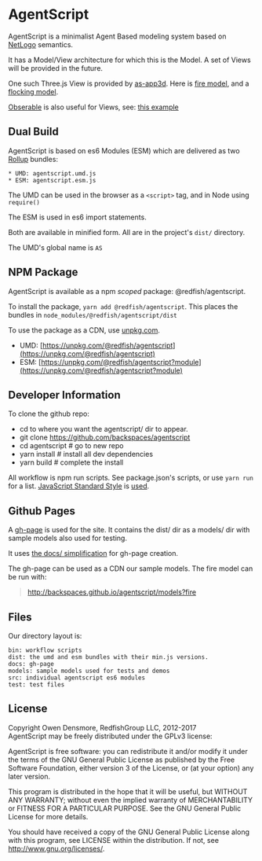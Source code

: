 # AgentScript

AgentScript is a minimalist Agent Based modeling system based on [NetLogo](https://ccl.northwestern.edu/netlogo/) semantics.

It has a Model/View architecture for which this is the Model. A set of Views will be provided in the future.

One such Three.js View is provided by [as-app3d](https://github.com/backspaces/as-app3d). Here is [fire model](http://backspaces.github.io/as-app3d/models/?fire), and a [flocking model](http://backspaces.github.io/as-app3d/models/?flock).

[Obserable](https://beta.observablehq.com/) is also useful for Views, see: [this example](https://beta.observablehq.com/@sdwfrost/agentscript-core)

## Dual Build

AgentScript is based on es6 Modules (ESM) which are delivered as two [Rollup](https://rollupjs.org/) bundles:

```
* UMD: agentscript.umd.js
* ESM: agentscript.esm.js
```

The UMD can be used in the browser as a `<script>` tag, and in Node using `require()`

The ESM is used in es6 import statements.

Both are available in minified form. All are in the project's `dist/` directory.

The UMD's global name is `AS`

## NPM Package
AgentScript is available as a npm *scoped* package: @redfish/agentscript.

To install the package, `yarn add @redfish/agentscript`. This places the bundles in `node_modules/@redfish/agentscript/dist`

To use the package as a CDN, use [unpkg.com](https://unpkg.com/).
* UMD: [https://unpkg.com/@redfish/agentscript](https://unpkg.com/@redfish/agentscript)
* ESM: [https://unpkg.com/@redfish/agentscript?module](https://unpkg.com/@redfish/agentscript?module)

## Developer Information

To clone the github repo:
* cd to where you want the agentscript/ dir to appear.
* git clone https://github.com/backspaces/agentscript
* cd agentscript # go to new repo
* yarn install # install all dev dependencies
* yarn build # complete the install

All workflow is npm run scripts.  See package.json's scripts, or use `yarn run` for a list. [JavaScript Standard Style](https://standardjs.com/) is [used](https://github.com/backspaces/agentscript/blob/master/.eslintrc.json).

## Github Pages

A [gh-page](http://backspaces.github.io/agentscript/) is used for the site. It contains the dist/ dir as a models/ dir with sample models also used for testing.

It uses [the docs/ simplification](https://help.github.com/articles/user-organization-and-project-pages/#project-pages) for gh-page creation.

The gh-page can be used as a CDN our sample models. The fire model can be run with:
> http://backspaces.github.io/agentscript/models?fire


## Files

Our directory layout is:
```
bin: workflow scripts
dist: the umd and esm bundles with their min.js versions.
docs: gh-page
models: sample models used for tests and demos
src: individual agentscript es6 modules
test: test files
```

## License

Copyright Owen Densmore, RedfishGroup LLC, 2012-2017<br>
AgentScript may be freely distributed under the GPLv3 license:

AgentScript is free software: you can redistribute it and/or modify
it under the terms of the GNU General Public License as published by
the Free Software Foundation, either version 3 of the License, or
(at your option) any later version.

This program is distributed in the hope that it will be useful,
but WITHOUT ANY WARRANTY; without even the implied warranty of
MERCHANTABILITY or FITNESS FOR A PARTICULAR PURPOSE.  See the
GNU General Public License for more details.

You should have received a copy of the GNU General Public License
along with this program, see LICENSE within the distribution.
If not, see <http://www.gnu.org/licenses/>.
